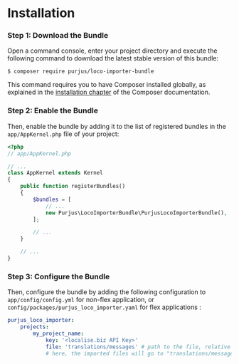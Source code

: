 Installation
============

### Step 1: Download the Bundle

Open a command console, enter your project directory and execute the
following command to download the latest stable version of this bundle:

```console
$ composer require purjus/loco-importer-bundle
```

This command requires you to have Composer installed globally, as explained
in the [installation chapter](https://getcomposer.org/doc/00-intro.md)
of the Composer documentation.

### Step 2: Enable the Bundle

Then, enable the bundle by adding it to the list of registered bundles
in the `app/AppKernel.php` file of your project:

```php
<?php
// app/AppKernel.php

// ...
class AppKernel extends Kernel
{
    public function registerBundles()
    {
        $bundles = [
            // ...
            new Purjus\LocoImporterBundle\PurjusLocoImporterBundle(),
        ];

        // ...
    }

    // ...
}
```

### Step 3: Configure the Bundle

Then, configure the bundle by adding the following configuration to `app/config/config.yml` for non-flex application, or `config/packages/purjus_loco_importer.yaml` for flex applications :

```yaml
purjus_loco_importer:
    projects:
        my_project_name:
            key: '<localise.biz API Key>'
            file: 'translations/messages' # path to the file, relative to project root, without locale nor extension
            # here, the imported files will go to "translations/messages.<locale>.yaml"
```
